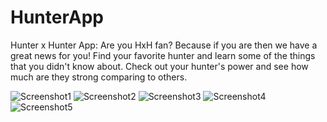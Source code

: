 # HunterApp

Hunter x Hunter App:
Are you HxH fan? Because if you are then we have a great news for you!
Find your favorite hunter and learn some of the things that you didn't know about.
Check out your hunter's power and see how much are they strong comparing to others.

![Screenshot1](/app/src/main/res/drawable/images/Screenshot_20220401_115433.png)
![Screenshot2](/app/src/main/res/drawable/images/Screenshot_20220401_115518.png)
![Screenshot3](/app/src/main/res/drawable/images/Screenshot_20220401_115535.png)
![Screenshot4](/app/src/main/res/drawable/images/Screenshot_20220401_115556.png)
![Screenshot5](/app/src/main/res/drawable/images/Screenshot_20220401_115605.png)
